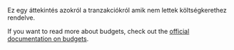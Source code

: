 Ez egy áttekintés azokról a tranzakciókról amik nem lettek költségkerethez rendelve.

If you want to read more about budgets, check out the [official documentation on budgets](https://docs.firefly-iii.org/concepts/budgets).